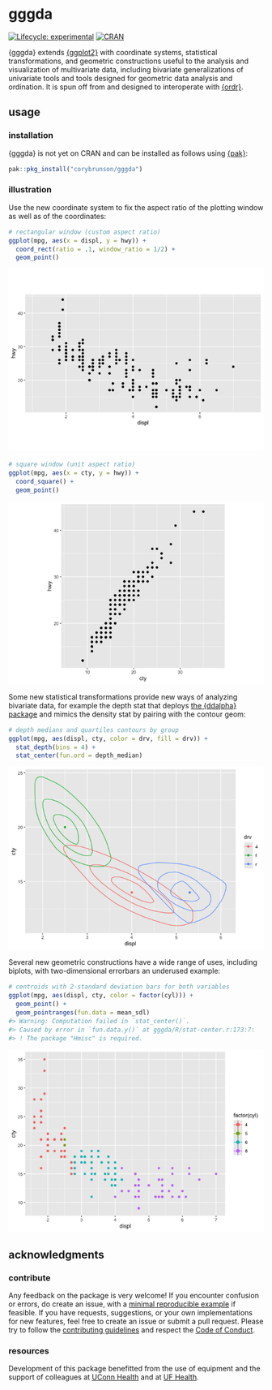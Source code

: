 
<!-- edit README.rmd -->

# gggda

<!-- badges: start -->

[![Lifecycle:
experimental](https://img.shields.io/badge/lifecycle-experimental-orange.svg)](https://lifecycle.r-lib.org/articles/stages.html#experimental)
[![CRAN](http://www.r-pkg.org/badges/version/gggda)](https://cran.r-project.org/package=gggda)
<!-- badges: end -->

{gggda} extends [{ggplot2}](https://github.com/tidyverse/ggplot2) with
coordinate systems, statistical transformations, and geometric
constructions useful to the analysis and visualization of multivariate
data, including bivariate generalizations of univariate tools and tools
designed for geometric data analysis and ordination. It is spun off from
and designed to interoperate with
[{ordr}](https://github.com/corybrunson/ordr).

## usage

### installation

{gggda} is not yet on CRAN and can be installed as follows using
[{pak}](https://github.com/r-lib/pak):

``` r
pak::pkg_install("corybrunson/gggda")
```

### illustration

Use the new coordinate system to fix the aspect ratio of the plotting
window as well as of the coordinates:

``` r
# rectangular window (custom aspect ratio)
ggplot(mpg, aes(x = displ, y = hwy)) +
  coord_rect(ratio = .1, window_ratio = 1/2) +
  geom_point()
```

![](man/figures/README-coord-1.png)<!-- -->

``` r
# square window (unit aspect ratio)
ggplot(mpg, aes(x = cty, y = hwy)) +
  coord_square() +
  geom_point()
```

![](man/figures/README-coord-2.png)<!-- -->

Some new statistical transformations provide new ways of analyzing
bivariate data, for example the depth stat that deploys [the {ddalpha}
package](https://cran.r-project.org/package=ddalpha) and mimics the
density stat by pairing with the contour geom:

``` r
# depth medians and quartiles contours by group
ggplot(mpg, aes(displ, cty, color = drv, fill = drv)) +
  stat_depth(bins = 4) +
  stat_center(fun.ord = depth_median)
```

![](man/figures/README-stat-1.png)<!-- -->

Several new geometric constructions have a wide range of uses, including
biplots, with two-dimensional errorbars an underused example:

``` r
# centroids with 2-standard deviation bars for both variables
ggplot(mpg, aes(displ, cty, color = factor(cyl))) +
  geom_point() +
  geom_pointranges(fun.data = mean_sdl)
#> Warning: Computation failed in `stat_center()`.
#> Caused by error in `fun.data.y()` at gggda/R/stat-center.r:173:7:
#> ! The package "Hmisc" is required.
```

![](man/figures/README-geom-1.png)<!-- -->

## acknowledgments

### contribute

Any feedback on the package is very welcome! If you encounter confusion
or errors, do create an issue, with a [minimal reproducible
example](https://stackoverflow.com/help/minimal-reproducible-example) if
feasible. If you have requests, suggestions, or your own implementations
for new features, feel free to create an issue or submit a pull request.
Please try to follow the [contributing
guidelines](https://github.com/corybrunson/gggda/blob/main/CONTRIBUTING.md)
and respect the [Code of
Conduct](https://github.com/corybrunson/gggda/blob/main/CODE_OF_CONDUCT.md).

### resources

Development of this package benefitted from the use of equipment and the
support of colleagues at [UConn Health](https://health.uconn.edu/) and
at [UF Health](https://ufhealth.org/).

